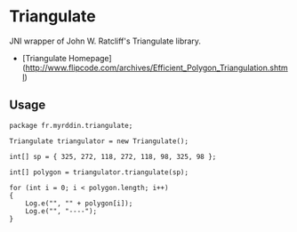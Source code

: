 # Triangulate

JNI wrapper of John W. Ratcliff's Triangulate library.

* [Triangulate Homepage] (http://www.flipcode.com/archives/Efficient_Polygon_Triangulation.shtml)


## Usage

	package fr.myrddin.triangulate;
	
	Triangulate triangulator = new Triangulate();

	int[] sp = { 325, 272, 118, 272, 118, 98, 325, 98 };

	int[] polygon = triangulator.triangulate(sp);

	for (int i = 0; i < polygon.length; i++)
	{
		Log.e("", "" + polygon[i]);
		Log.e("", "----");
	}